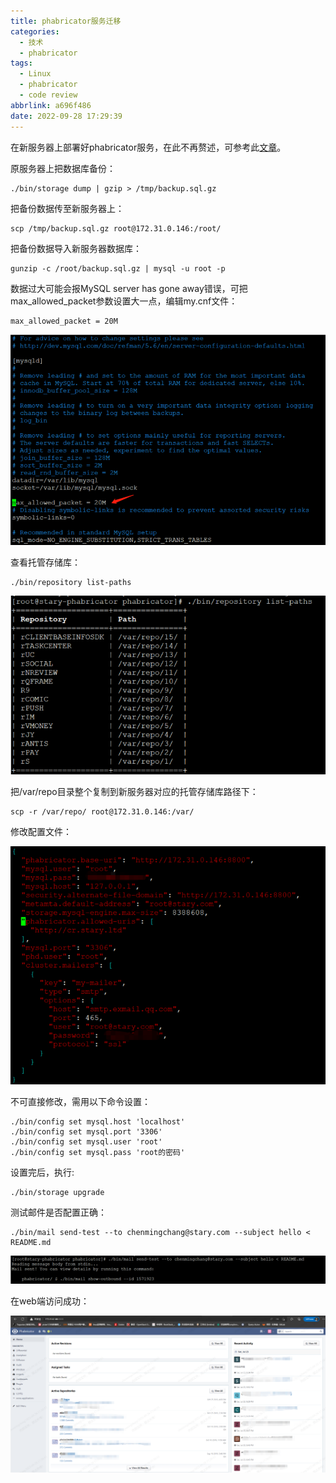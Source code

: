 ```yaml
---
title: phabricator服务迁移
categories:
  - 技术
  - phabricator
tags:
  - Linux
  - phabricator
  - code review
abbrlink: a696f486
date: 2022-09-28 17:29:39
---
```


在新服务器上部署好phabricator服务，在此不再赘述，可参考此[文章](https://yixian12580.github.io/2022/09d5dcd440.html)。

<!--more-->

原服务器上把数据库备份：

```
./bin/storage dump | gzip > /tmp/backup.sql.gz
```

把备份数据传至新服务器上：

```
scp /tmp/backup.sql.gz root@172.31.0.146:/root/
```

把备份数据导入新服务器数据库：

```
gunzip -c /root/backup.sql.gz | mysql -u root -p
```

数据过大可能会报MySQL server has gone away错误，可把max_allowed_packet参数设置大一点，编辑my.cnf文件：

```
max_allowed_packet = 20M
```

![](phabricator服务迁移/image-20220928173454434.png)

查看托管存储库：

```
./bin/repository list-paths
```

![](phabricator服务迁移/image-20220928173516154.png)

把/var/repo目录整个复制到新服务器对应的托管存储库路径下：

```
scp -r /var/repo/ root@172.31.0.146:/var/
```

修改配置文件：

![](phabricator服务迁移/image-20220928173607466.png)

不可直接修改，需用以下命令设置：

```
./bin/config set mysql.host 'localhost'
./bin/config set mysql.port '3306'
./bin/config set mysql.user 'root'
./bin/config set mysql.pass 'root的密码'
```

设置完后，执行:

```
./bin/storage upgrade
```

测试邮件是否配置正确：

```
./bin/mail send-test --to chenmingchang@stary.com --subject hello < README.md
```

![](phabricator服务迁移/image-20220928173710466.png)

在web端访问成功：

![](phabricator服务迁移/image-20220928173801928.png)
